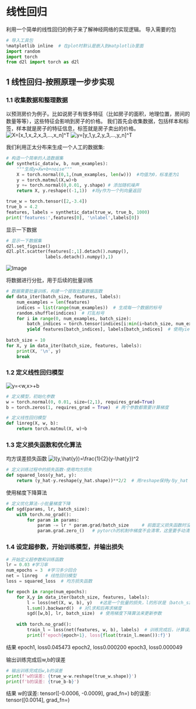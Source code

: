 # 线性回归
利用一个简单的线性回归的例子来了解神经网络的实现逻辑。
导入需要的包
```python
# 导入工具包
%matplotlib inline  # 在plot时默认是嵌入到matplotlib里面
import random
import torch
from d2l import torch as d2l
```

## 1 线性回归-按照原理一步步实现
### 1.1 收集数据和整理数据
以预测房价为例子。比如说房子有很多特征（比如房子的面积，地理位置，房间的数量等等），这些特征会影响到房子的价格。
我们首先会收集数据，包括样本和标签，样本就是房子的特征信息，标签就是房子卖出的价格。
<img src="https://latex.codecogs.com/svg.image?X=[x_1,x_2,x_3,...,x_n]^T&space;" title="X=[x_1,x_2,x_3,...,x_n]^T " />
<img src="https://latex.codecogs.com/svg.image?y=[y_1,y_2,y_3,...,y_n]^T&space;" title="y=[y_1,y_2,y_3,...,y_n]^T " />

我们利用正太分布来生成一个人工的数据集:
```python
# 构造一个简单的人造数据集
def synthetic_data(w, b, num_examples):
    """生成y=Xw+b+noise"""
    X = torch.normal(0,1,(num_examples, len(w)))  #均值为0，标准差为1
    y = torch.matmul(X,w)+b
    y += torch.normal(0,0.01, y.shape) # 添加随机噪声
    return X, y.reshape((-1,1))  #将y作为一个列向量返回

true_w = torch.tensor([2,-3.4])
true_b = 4.2
features, labels = synthetic_data(true_w, true_b, 1000)
print('features:',features[0], '\nlabel',labels[0])
```

显示一下数据
```python
# 显示一下数据集
d2l.set_figsize()
d2l.plt.scatter(features[:,1].detach().numpy(),
               labels.detach().numpy(),1)
```

![Image](https://github.com/user-attachments/assets/97f769e7-9d2e-4111-a59f-38271668572e)

将数据进行分批，用于后续的批量训练
```python
# 数据需要批量训练，构建一个提取批量数据函数
def data_iter(batch_size, features, labels):
    num_examples = len(features)
    indices = list(range(num_examples))  # 生成每一个数据的标号
    random.shuffle(indices)  # 打乱标号
    for i in range(0, num_examples, batch_size):
        batch_indices = torch.tensor(indices[i:min(i+batch_size, num_examples)]) # 使用min防止提取数据时超出
        yield features[batch_indices], labels[batch_indices]  # 使用yield不停的返回每一批数据
        
batch_size = 10
for X, y in data_iter(batch_size, features, labels):
    print(X, '\n', y)
    break
```

### 1.2 定义线性回归模型
<img src="https://latex.codecogs.com/svg.image?y=<w,x>&plus;b" title="y=<w,x>+b" />

```python
# 定义模型，初始化参数
w = torch.normal(0, 0.01, size=(2,1), requires_grad=True)
b = torch.zeros(1, requires_grad = True)  # 两个参数都需要计算梯度

# 定义线性回归模型
def linreg(X, w, b):
    return torch.matmul(X, w)+b
```

### 1.3 定义损失函数和优化算法
均方误差损失函数
<img src="https://latex.codecogs.com/svg.image?l(y,\hat{y})=\frac{1}{2}(y-\hat{y})^2" title="l(y,\hat{y})=\frac{1}{2}(y-\hat{y})^2" />

```python
# 定义训练过程中的损失函数-使用均方损失
def squared_loss(y_hat, y):
    return (y_hat-y.reshape(y_hat.shape))**2/2  # 用reshape保持y与y_hat 维度一致
```

使用梯度下降算法
```python
# 定义优化算法-小批量梯度下降
def sgd(params, lr, batch_size):
    with torch.no_grad():
        for param in params:
            param -= lr * param.grad/batch_size     # 前面定义损失函数时没有求平均，这里除以batch_size
            param.grad.zero_()   # pytorch的机制中梯度不会清零，这里要手动清除
```

### 1.4 设定超参数，开始训练模型，并输出损失

```python
# 开始定义超参数和训练函数
lr = 0.03 #学习率
num_epochs = 3  #学习多少回合
net = linreg   # 线性回归模型
loss = squared_loss  # 均方损失函数

for epoch in range(num_epochs):
    for X,y in data_iter(batch_size, features, labels):
        l = loss(net(X, w, b), y)   #这是一个批量的损失，l的形状是（batch_size，1）而不是一个标量
        l.sum().backward()  # 对l求和后再求梯度
        sgd([w,b], lr, batch_size)  # 使用梯度下降算法来更新参数
    
    with torch.no_grad():
        train_l = loss(net(features, w, b), labels)  # 训练完成后，计算误差
        print(f'epoch{epoch+1}, loss{float(train_l.mean()):f}')
```

结果
epoch1, loss0.045473
epoch2, loss0.000200
epoch3, loss0.000049

输出训练完成后w,b的误差
```python
# 输出训练完成后w,b的误差
print(f'w的误差: {true_w-w.reshape(true_w.shape)}')
print(f'b的误差: {true_b-b}')
```
结果
w的误差: tensor([-0.0006, -0.0009], grad_fn=<SubBackward0>)
b的误差: tensor([0.0014], grad_fn=<RsubBackward1>)
